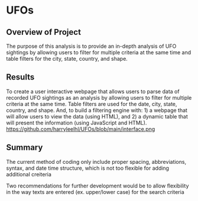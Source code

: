 # UFOs

## Overview of Project
The purpose of this analysis is to provide an in-depth analysis of UFO sightings by allowing users to filter for multiple criteria at the same time and table filters for the city, state, country, and shape.


## Results
To create a user interactive webpage that allows users to parse data of recorded UFO sightings as an analysis by allowing users to filter for multiple criteria at the same time. Table filters are used for the date, city, state, country, and shape. And, to build a filtering engine with: 1) a webpage that will allow users to view the data (using HTML), and 2) a dynamic table that will present the information (using JavaScript and HTML).
https://github.com/harryleelhl/UFOs/blob/main/interface.png

## Summary
The current method of coding only include proper spacing, abbreviations, syntax, and date time structure, which is not too flexible for adding additional creiteria

Two recommendations for further development would be to allow flexibility in the way texts are entered (ex. upper/lower case) for the search criteria
